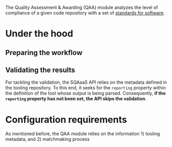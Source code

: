 The Quality Assessment & Awarding (QAA) module analyzes the level of
compliance of a given code repository with a set of
[standards for software](https://github.com/indigo-dc/sqa-baseline).

# Under the hood

## Preparing the workflow

## Validating the results
For tackling the validation, the SQAaaS API relies on the metadata defined in
the tooling repository. To this end, it seeks for the `reporting` property
within the definition of the tool whose output is being parsed. Consequently,
**if the `reporting` property has not been set, the API skips the validation**.

# Configuration requirements
As mentioned before, the QAA module relies on the information 1) tooling
metadata, and 2) matchmaking process
